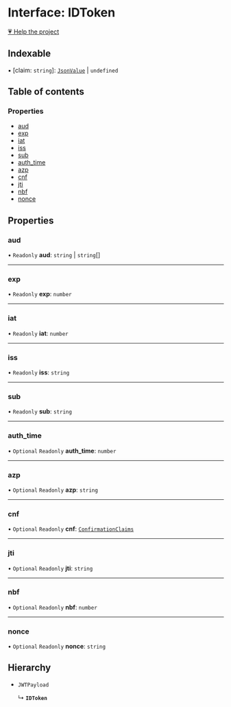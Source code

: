 # Interface: IDToken

[💗 Help the project](https://github.com/sponsors/panva)

## Indexable

▪ [claim: `string`]: [`JsonValue`](../types/JsonValue.md) \| `undefined`

## Table of contents

### Properties

- [aud](IDToken.md#aud)
- [exp](IDToken.md#exp)
- [iat](IDToken.md#iat)
- [iss](IDToken.md#iss)
- [sub](IDToken.md#sub)
- [auth\_time](IDToken.md#auth_time)
- [azp](IDToken.md#azp)
- [cnf](IDToken.md#cnf)
- [jti](IDToken.md#jti)
- [nbf](IDToken.md#nbf)
- [nonce](IDToken.md#nonce)

## Properties

### aud

• `Readonly` **aud**: `string` \| `string`[]

___

### exp

• `Readonly` **exp**: `number`

___

### iat

• `Readonly` **iat**: `number`

___

### iss

• `Readonly` **iss**: `string`

___

### sub

• `Readonly` **sub**: `string`

___

### auth\_time

• `Optional` `Readonly` **auth\_time**: `number`

___

### azp

• `Optional` `Readonly` **azp**: `string`

___

### cnf

• `Optional` `Readonly` **cnf**: [`ConfirmationClaims`](ConfirmationClaims.md)

___

### jti

• `Optional` `Readonly` **jti**: `string`

___

### nbf

• `Optional` `Readonly` **nbf**: `number`

___

### nonce

• `Optional` `Readonly` **nonce**: `string`

## Hierarchy

- `JWTPayload`

  ↳ **`IDToken`**
